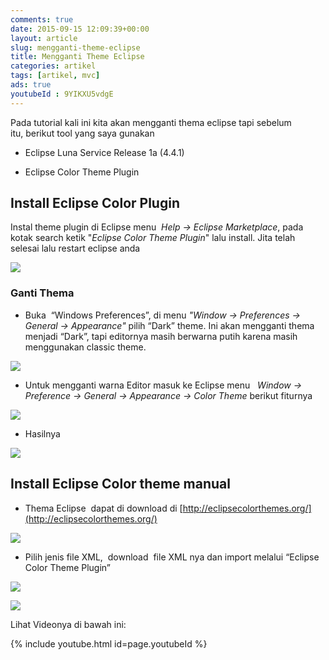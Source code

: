 ```yaml
---
comments: true
date: 2015-09-15 12:09:39+00:00
layout: article
slug: mengganti-theme-eclipse
title: Mengganti Theme Eclipse
categories: artikel
tags: [artikel, mvc]
ads: true
youtubeId : 9YIKXU5vdgE
---
```


Pada tutorial kali ini kita akan mengganti thema eclipse tapi sebelum itu, berikut tool yang saya gunakan

* Eclipse Luna Service Release 1a (4.4.1)

* Eclipse Color Theme Plugin



## Install Eclipse Color Plugin



Instal theme plugin di Eclipse menu  _Help -> Eclipse Marketplace_, pada kotak search ketik "_Eclipse Color Theme Plugin_" lalu install. Jita telah selesai lalu restart eclipse anda

<!-- more -->

![](http://i713.photobucket.com/albums/ww134/upamisterlobal/eclipsecolortheme_zpswucsb6xn.png)



### Ganti Thema







  * Buka  “Windows Preferences”, di menu _"Window -> Preferences -> General -> Appearance"_ pilih “Dark” theme. Ini akan mengganti thema menjadi “Dark”, tapi editornya masih berwarna putih karena masih menggunakan classic theme.



![](http://i713.photobucket.com/albums/ww134/upamisterlobal/eclipsecolortheme4_zpspc4cjgzg.png)



  * Untuk mengganti warna Editor masuk ke Eclipse menu   _Window -> Preference -> General -> Appearance -> Color Theme_
berikut fiturnya



![](http://i713.photobucket.com/albums/ww134/upamisterlobal/eclipsecolortheme2_zpshwqaqd1p.png)




  * Hasilnya



![](http://i713.photobucket.com/albums/ww134/upamisterlobal/eclipsecolortheme5_zps1kfjyida.png)



## Install Eclipse Color theme manual







  * Thema Eclipse  dapat di download di [http://eclipsecolorthemes.org/](http://eclipsecolorthemes.org/)



![](http://i713.photobucket.com/albums/ww134/upamisterlobal/1_zpslt8lsjpn.png)



  * Pilih jenis file XML,  download  file XML nya dan import melalui “Eclipse Color Theme Plugin”



![](http://i713.photobucket.com/albums/ww134/upamisterlobal/2_zpsailir2za.png)

![](http://i713.photobucket.com/albums/ww134/upamisterlobal/3_zpspajhrc2r.png)

Lihat Videonya di bawah ini:

{% include youtube.html id=page.youtubeId %}
